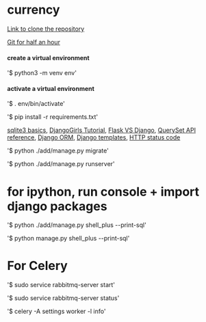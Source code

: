 # currency

[Link to clone the repository](https://github.com/Zuzukin-dp/currency.git)

[Git for half an hour](https://proglib.io/p/git-for-half-an-hour)

#### create a virtual environment
'$ python3 -m venv env'
#### activate a virtual environment
'$ . env/bin/activate'

'$ pip install -r requirements.txt'

[sqlite3 basics](https://docs.python.org/3/library/sqlite3.html), 
[DjangoGirls Tutorial](https://tutorial.djangogirls.org/ru/), 
[Flask VS Django](https://django.fun/tutorials/flask-vs-django-sravnenie-sozdaniya-rest-api/),
[QuerySet API reference](https://docs.djangoproject.com/en/3.1/ref/models/querysets/),
[Django ORM](https://books.agiliq.com/projects/django-orm-cookbook/en/latest/),
[Django templates](https://tutorial.djangogirls.org/ru/django_templates/),
[HTTP status code](https://ru.wikipedia.org/wiki/%D0%A1%D0%BF%D0%B8%D1%81%D0%BE%D0%BA_%D0%BA%D0%BE%D0%B4%D0%BE%D0%B2_%D1%81%D0%BE%D1%81%D1%82%D0%BE%D1%8F%D0%BD%D0%B8%D1%8F_HTTP)

'$ python ./add/manage.py migrate'

'$ python ./add/manage.py runserver'

# for ipython, run console + import django packages 
'$ python ./add/manage.py shell_plus --print-sql'

'$ python manage.py shell_plus --print-sql'

# For Celery

'$ sudo service rabbitmq-server start'

'$ sudo service rabbitmq-server status'

'$ celery -A settings worker -l info'
